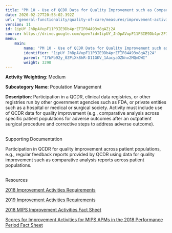 ```yaml
---
title: "PM 10 - Use of QCDR Data for Quality Improvement such as Comparative Analysis Reports across Patient Populations"
date: 2020-02-27T20:53:02.392Z
url: "general-functionality/quality-of-care/measures/improvement-activities-measures/2018-improvement-acti_42.html"
version: 11
id: 1ipUY_JhDpAVupF11P3IE9Db4prZFIP84A93x8gAZj2A
source: https://drive.google.com/open?id=1ipUY_JhDpAVupF11P3IE9Db4prZFIP84A93x8gAZj2A
menu:
    main:
        name: "PM 10 - Use of QCDR Data for Quality Improvement such as Comparative Analysis Reports across Patient Populations"
        identifier: "1ipUY_JhDpAVupF11P3IE9Db4prZFIP84A93x8gAZj2A"
        parent: "1YbPb92y_0ZPiXk8hR-D11GKV_1AacyaOZNnv2MQmDWI"
        weight: 3290
---
```









**Activity Weighting**: Medium

**Subcategory Name**: Population Management

**Description**: Participation in a QCDR, clinical data registries, or other registries run by other government agencies such as FDA, or private entities such as a hospital or medical or surgical society. Activity must include use of QCDR data for quality improvement (e.g., comparative analysis across specific patient populations for adverse outcomes after an outpatient surgical procedure and corrective steps to address adverse outcome).







## 

Supporting Documentation

Participation in QCDR for quality improvement across patient populations, e.g., regular feedback reports provided by QCDR using data for quality improvement such as comparative analysis reports across patient populations.







## 

Resources

[2018 Improvement Activities Requirements](https://qpp.cms.gov/mips/improvement-activities?py=2018)

[2019 Improvement Activities Requirements](https://qpp.cms.gov/mips/improvement-activities?py=2019)

[2018 MIPS Improvement Activities Fact Sheet](https://qpp.cms.gov/resource/2018%20MIPS%20Improvement%20Activities%20Fact%20Sheet)

[Scores for Improvement Activities for MIPS APMs in the 2018 Performance Period Fact Sheet](https://qpp.cms.gov/resource/2018%20MIPS%20APMs%20improvement%20Activities%20scores%20fact%20sheet)

